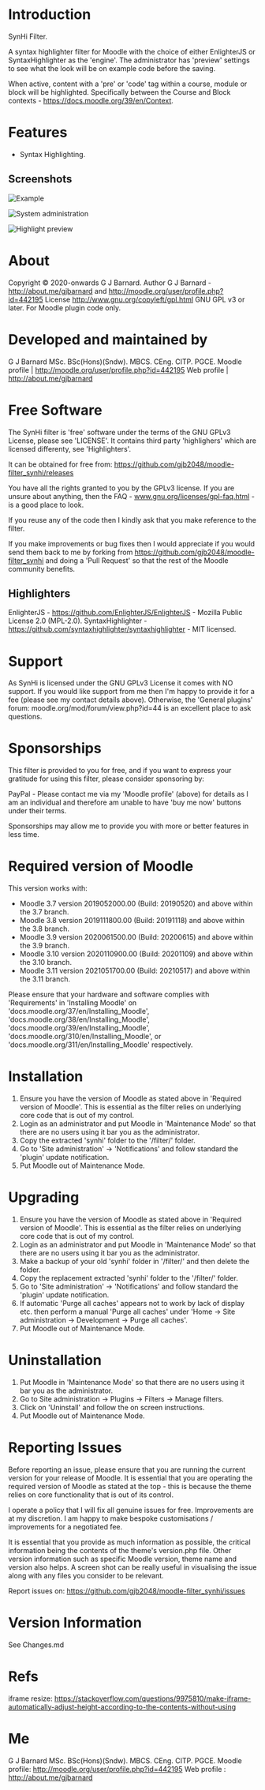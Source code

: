 Introduction
============
SynHi Filter.

A syntax highlighter filter for Moodle with the choice of either EnlighterJS or SyntaxHighlighter
as the 'engine'. The administrator has 'preview' settings to see what the look will be on example
code before the saving.

When active, content with a 'pre' or 'code' tag within a course, module or block will be highlighted.
Specifically between the Course and Block contexts - https://docs.moodle.org/39/en/Context.

Features
========

* Syntax Highlighting.

Screenshots
-----------

![Example](/pix/synhi_example.png "Example of code being highlighted")

![System administration](/pix/synhi_admin.png "The system admininstration screen")

![Highlight preview](/pix/synhi_admin_anim.gif "Previewing the engine and style before setting on the systems administration screen")

About
=====
Copyright © 2020-onwards G J Barnard.
Author G J Barnard - http://about.me/gjbarnard and http://moodle.org/user/profile.php?id=442195
License    http://www.gnu.org/copyleft/gpl.html GNU GPL v3 or later. For Moodle plugin code only.

Developed and maintained by
===========================
G J Barnard MSc. BSc(Hons)(Sndw). MBCS. CEng. CITP. PGCE.
Moodle profile | http://moodle.org/user/profile.php?id=442195
Web profile | http://about.me/gjbarnard

Free Software
=============
The SynHi filter is 'free' software under the terms of the GNU GPLv3 License, please see 'LICENSE'. It
contains third party 'highlighers' which are licensed differenty, see 'Highlighters'.

It can be obtained for free from:
https://github.com/gjb2048/moodle-filter_synhi/releases

You have all the rights granted to you by the GPLv3 license. If you are unsure about anything, then the
FAQ - www.gnu.org/licenses/gpl-faq.html - is a good place to look.

If you reuse any of the code then I kindly ask that you make reference to the filter.

If you make improvements or bug fixes then I would appreciate if you would send them back to me by forking from
https://github.com/gjb2048/moodle-filter_synhi and doing a 'Pull Request' so that the rest of the Moodle community
benefits.

Highlighters
------------
EnlighterJS - https://github.com/EnlighterJS/EnlighterJS - Mozilla Public License 2.0 (MPL-2.0).
SyntaxHighlighter - https://github.com/syntaxhighlighter/syntaxhighlighter - MIT licensed.

Support
=======
As SynHi is licensed under the GNU GPLv3 License it comes with NO support. If you would like support from
me then I'm happy to provide it for a fee (please see my contact details above). Otherwise, the 'General plugins'
forum: moodle.org/mod/forum/view.php?id=44 is an excellent place to ask questions.

Sponsorships
============
This filter is provided to you for free, and if you want to express your gratitude for using this filter, please
consider sponsoring
by:

PayPal - Please contact me via my 'Moodle profile' (above) for details as I am an individual and therefore am unable to
have
'buy me now' buttons under their terms.

Sponsorships may allow me to provide you with more or better features in less time.

Required version of Moodle
==========================
This version works with:

- Moodle 3.7 version 2019052000.00 (Build: 20190520) and above within the 3.7 branch.
- Moodle 3.8 version 2019111800.00 (Build: 20191118) and above within the 3.8 branch.
- Moodle 3.9 version 2020061500.00 (Build: 20200615) and above within the 3.9 branch.
- Moodle 3.10 version 2020110900.00 (Build: 20201109) and above within the 3.10 branch.
- Moodle 3.11 version 2021051700.00 (Build: 20210517) and above within the 3.11 branch.

Please ensure that your hardware and software complies with 'Requirements' in 'Installing Moodle' on
'docs.moodle.org/37/en/Installing_Moodle', 'docs.moodle.org/38/en/Installing_Moodle',
'docs.moodle.org/39/en/Installing_Moodle', 'docs.moodle.org/310/en/Installing_Moodle',
or 'docs.moodle.org/311/en/Installing_Moodle' respectively.

Installation
============

1. Ensure you have the version of Moodle as stated above in 'Required version of Moodle'. This is essential as the
   filter relies on underlying core code that is out of my control.
2. Login as an administrator and put Moodle in 'Maintenance Mode' so that there are no users using it bar you as the
   administrator.
3. Copy the extracted 'synhi' folder to the '/filter/' folder.
4. Go to 'Site administration' -> 'Notifications' and follow standard the 'plugin' update notification.
5. Put Moodle out of Maintenance Mode.

Upgrading
=========

1. Ensure you have the version of Moodle as stated above in 'Required version of Moodle'. This is essential as the
   filter relies on underlying core code that is out of my control.
2. Login as an administrator and put Moodle in 'Maintenance Mode' so that there are no users using it bar you as the
   administrator.
3. Make a backup of your old 'synhi' folder in '/filter/' and then delete the folder.
4. Copy the replacement extracted 'synhi' folder to the '/filter/' folder.
5. Go to 'Site administration' -> 'Notifications' and follow standard the 'plugin' update notification.
6. If automatic 'Purge all caches' appears not to work by lack of display etc. then perform a manual 'Purge all caches'
   under 'Home -> Site administration -> Development -> Purge all caches'.
7. Put Moodle out of Maintenance Mode.

Uninstallation
==============

1. Put Moodle in 'Maintenance Mode' so that there are no users using it bar you as the administrator.
2. Go to Site administration -> Plugins -> Filters -> Manage filters.
3. Click on 'Uninstall' and follow the on screen instructions.
4. Put Moodle out of Maintenance Mode.

Reporting Issues
================
Before reporting an issue, please ensure that you are running the current version for your release of Moodle. It is
essential
that you are operating the required version of Moodle as stated at the top - this is because the theme relies on core
functionality that is out of its control.

I operate a policy that I will fix all genuine issues for free. Improvements are at my discretion. I am happy to make
bespoke
customisations / improvements for a negotiated fee.

It is essential that you provide as much information as possible, the critical information being the contents of the
theme's
version.php file. Other version information such as specific Moodle version, theme name and version also helps. A screen
shot
can be really useful in visualising the issue along with any files you consider to be relevant.

Report issues on: https://github.com/gjb2048/moodle-filter_synhi/issues

Version Information
===================
See Changes.md

Refs
====

iframe
resize: https://stackoverflow.com/questions/9975810/make-iframe-automatically-adjust-height-according-to-the-contents-without-using

Me
==
G J Barnard MSc. BSc(Hons)(Sndw). MBCS. CEng. CITP. PGCE.
Moodle profile: http://moodle.org/user/profile.php?id=442195
Web profile   : http://about.me/gjbarnard
